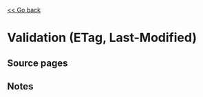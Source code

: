 [<< Go back](https://artoasmith.github.io/sf-preps/)

# Validation (ETag, Last-Modified)

## Source pages

## Notes
